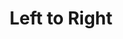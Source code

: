 ---
title: "Left to Right"

categories: ['']

tags: ['Left', 'to', 'Right']

arwords: 'من اليسار إلى اليمين'

arexps: []

enwords: ['Left to Right']

enexps: []

arlexicons: 'م'

enlexicons: 'L'

authors: ['Ruqayya Roshdy']

translators: ['X']

citations: 'تطبيقات أساسية في المعالجة الآلية للغة العربية'

sources: 'مركز الملك عبدالله بن عبدالعزيز الدولي لخدمة اللغة العربية'

slug: ""
---